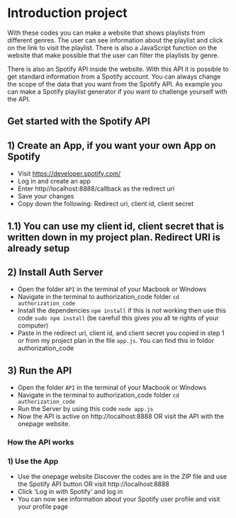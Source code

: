 # Introduction project
With these codes you can make a website that shows playlists from different genres. The user can see information about the playlist and click on the link to visit the playlist. There is also a JavaScript function on the website that make possible that the user can filter the playlists by genre.

There is also an Spotify API inside the website. With this API it is possible to get standard information from a Spotify account. You can always change the scope of the data that you want from the Spotify API. As example you can make a Spotify playlist generator if you want to challenge yourself with the API.

## Get started with the Spotify API

## 1) Create an App, if you want your own App on Spotify
- Visit https://developer.spotify.com/ 
- Log in and create an app
- Enter http//localhost:8888/callback as the redirect uri
- Save your changes
- Copy down the following: Redirect uri, client id, client secret

## 1.1) You can use my client id, client secret that is written down in my project plan. Redirect URI is already setup 

## 2)  Install Auth Server
- Open the folder `API` in the terminal of your Macbook or Windows
- Navigate in the terminal to authorization_code folder `cd authorization_code`
- Install the dependencies `npm install` if this is not working then use this code `sudo npm install` (be carefull this gives you all te rights of your computer)
- Paste in the redirect uri, client id, and client secret you copied in step 1 or from my project plan in the file `app.js`. You can find this in foldor authorization_code

## 3) Run the API
- Open the folder `API` in the terminal of your Macbook or Windows
- Navigate in the terminal to authorization_code folder `cd authorization_code`
- Run the Server by using this code `node app.js`
- Now the API is active on http://localhost:8888 OR visit the API with the onepage website.

### How the API works

### 1)  Use the App
- Use the onepage website Discover the codes are in the ZIP file and use the Spotify API button 
  OR visit http://localhost:8888
- Click 'Log in with Spotify' and log in
- You can now see information about your Spotify user profile and visit your profile page